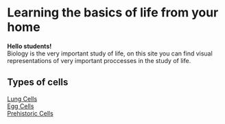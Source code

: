 <HTML>
   <HEAD>
   </HEAD>
   <BODY>
      <P>
         <h1>Learning the basics of life from your home</h1>
         <b> Hello students! </b><br>
         Biology is the very important study of life, on this site you can find visual representations of very important proccesses          in the study of life.
         <h2>Types of cells</h2>
         <a href="/lung-cells/">Lung Cells</a> <br>
         <a href="/egg-cells/">Egg Cells</a> <br>
         <a href="/Prehistoric-cells/">Prehistoric Cells</a> <br>
         
